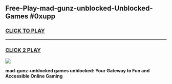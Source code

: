 
## Free-Play-mad-gunz-unblocked-Unblocked-Games #0xupp
<h3>
<a href="https://news.freeplayer.one?title=mad-gunz-unblocked&ref=8M">CLICK TO PLAY</a></h3>
<hr>

<h3>
<a href="https://news.freeplayer.one?title=mad-gunz-unblocked&ref=8M">CLICK 2 PLAY</a>
  
</h3>

<a href="https://news.freeplayer.one?title=mad-gunz-unblocked&ref=8M"><img src="https://clearcache.store/games.png"></a>


**mad-gunz-unblocked games unblocked: Your Gateway to Fun and Accessible Online Gaming**
